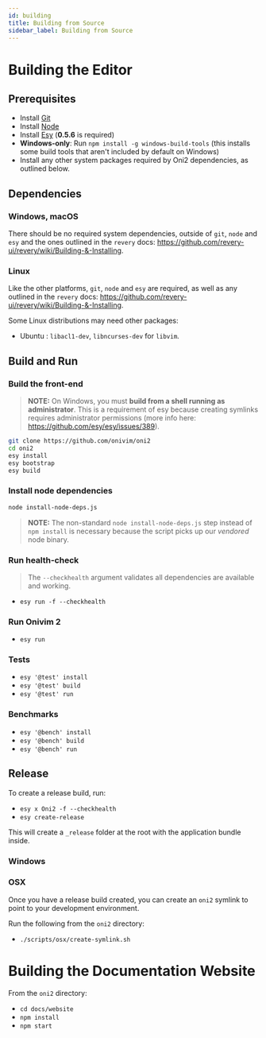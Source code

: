 ```yaml
---
id: building
title: Building from Source
sidebar_label: Building from Source
---
```


# Building the Editor

## Prerequisites

- Install [Git](https://git-scm.com/)
- Install [Node](https://nodejs.org/en)
- Install [Esy](https://esy.sh) (__0.5.6__ is required)
- __Windows-only__: Run `npm install -g windows-build-tools` (this installs some build tools that aren't included by default on Windows)
- Install any other system packages required by Oni2 dependencies, as outlined below.

## Dependencies

### Windows, macOS

There should be no required system dependencies, outside of `git`, `node` and `esy` and the
ones outlined in the `revery` docs: https://github.com/revery-ui/revery/wiki/Building-&-Installing.

### Linux

Like the other platforms, `git`, `node` and `esy` are required, as well as any outlined in
the `revery` docs: https://github.com/revery-ui/revery/wiki/Building-&-Installing.

Some Linux distributions may need other packages:

 - Ubuntu : `libacl1-dev`, `libncurses-dev` for `libvim`.

## Build and Run

### Build the front-end

> __NOTE:__ On Windows, you must __build from a shell running as administrator__. This is a requirement of esy because creating symlinks requires administrator permissions (more info here: https://github.com/esy/esy/issues/389).

```sh
git clone https://github.com/onivim/oni2
cd oni2
esy install
esy bootstrap
esy build
```

### Install node dependencies

```sh
node install-node-deps.js
```

> __NOTE:__ The non-standard `node install-node-deps.js` step instead of `npm install` is necessary because the script picks up our _vendored_ node binary.

### Run health-check

> The `--checkhealth` argument validates all dependencies are available and working.

- `esy run -f --checkhealth`


### Run Onivim 2

- `esy run`

### Tests

- `esy '@test' install`
- `esy '@test' build`
- `esy '@test' run`

### Benchmarks

- `esy '@bench' install`
- `esy '@bench' build`
- `esy '@bench' run`

## Release 

To create a release build, run:

- `esy x Oni2 -f --checkhealth`
- `esy create-release`

This will create a `_release` folder at the root with the application bundle inside.

### Windows

### OSX

Once you have a release build created, you can create an `oni2` symlink to point to your development environment.

Run the following from the `oni2` directory:
- `./scripts/osx/create-symlink.sh`

# Building the Documentation Website

From the `oni2` directory:

- `cd docs/website`
- `npm install`
- `npm start`
